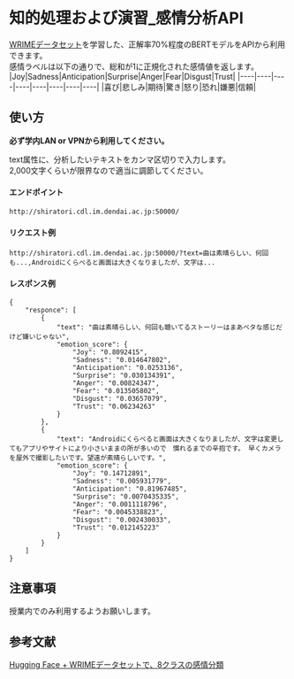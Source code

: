# 知的処理および演習_感情分析API

[WRIMEデータセット](https://github.com/ids-cv/wrime)を学習した、正解率70%程度のBERTモデルをAPIから利用できます。  
感情ラベルは以下の通りで、総和が1に正規化された感情値を返します。
|Joy|Sadness|Anticipation|Surprise|Anger|Fear|Disgust|Trust|
|----|----|----|----|----|----|----|----|
|喜び|悲しみ|期待|驚き|怒り|恐れ|嫌悪|信頼|

## 使い方
**必ず学内LAN or VPNから利用してください。**  
  
text属性に、分析したいテキストをカンマ区切りで入力します。  
2,000文字くらいが限界なので適当に調節してください。  

#### エンドポイント
```
http://shiratori.cdl.im.dendai.ac.jp:50000/
```
  
#### リクエスト例
```
http://shiratori.cdl.im.dendai.ac.jp:50000/?text=曲は素晴らしい、何回も...,Androidにくらべると画面は大きくなりましたが、文字は...
```


#### レスポンス例
```
{
    "responce": [
        {
            "text": "曲は素晴らしい、何回も聴いてるストーリーはまあベタな感じだけど嫌いじゃない",
            "emotion_score": {
                "Joy": "0.8092415",
                "Sadness": "0.014647802",
                "Anticipation": "0.0253136",
                "Surprise": "0.030134391",
                "Anger": "0.00824347",
                "Fear": "0.013505802",
                "Disgust": "0.03657079",
                "Trust": "0.06234263"
            }
        },
        {
            "text": "Androidにくらべると画面は大きくなりましたが、文字は変更してもアプリやサイトにより小さいままの所が多いので　慣れるまでの辛抱です。 早くカメラを屋外で撮影したいです。望遠が素晴らしいです。",
            "emotion_score": {
                "Joy": "0.14712891",
                "Sadness": "0.005931779",
                "Anticipation": "0.81967485",
                "Surprise": "0.0070435335",
                "Anger": "0.0011118796",
                "Fear": "0.0045338823",
                "Disgust": "0.002430033",
                "Trust": "0.012145223"
            }
        }
    ]
}
```

## 注意事項
授業内でのみ利用するようお願いします。

## 参考文献
[Hugging Face + WRIMEデータセットで、8クラスの感情分類](https://qiita.com/izaki_shin/items/2b4573ee7fbea5ec8ed6)
